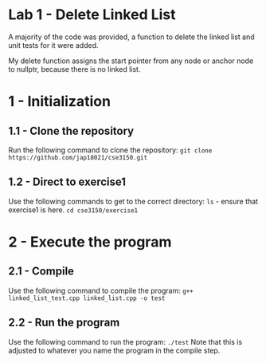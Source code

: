 # Lab 1 - Delete Linked List
A majority of the code was provided, a function to delete the linked list and unit tests for it were added.

My delete function assigns the start pointer from any node or anchor node to nullptr, because there is no linked list.
# 1 - Initialization
## 1.1 - Clone the repository
Run the following command to clone the repository:
`git clone https://github.com/jap18021/cse3150.git`
## 1.2 - Direct to exercise1
Use the following commands to get to the correct directory:
`ls` - ensure that exercise1 is here.
`cd cse3150/exercise1`
# 2 - Execute the program
## 2.1 - Compile
Use the following command to compile the program:
`g++ linked_list_test.cpp linked_list.cpp -o test`
## 2.2 - Run the program
Use the following command to run the program:
`./test`
Note that this is adjusted to whatever you name the program in the compile step.
